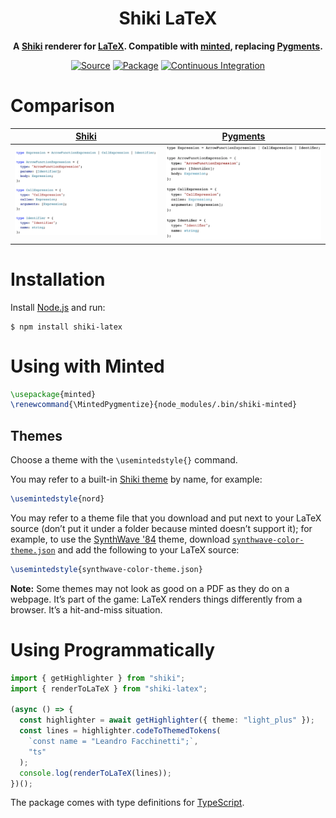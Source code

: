 <div align="center">
<h1>Shiki LaTeX</h1>
<p><strong>A <a href="https://shiki.matsu.io">Shiki</a> renderer for <a href="https://www.latex-project.org">LaTeX</a>. Compatible with <a href="https://github.com/gpoore/minted">minted</a>, replacing <a href="https://pygments.org">Pygments</a>.</strong></p>
<p>
<a href="https://github.com/leafac/shiki-latex"><img alt="Source" src="https://img.shields.io/badge/Source---" /></a>
<a href="https://www.npmjs.com/package/shiki-latex"><img alt="Package" src="https://badge.fury.io/js/shiki-latex.svg"/></a>
<a href="https://github.com/leafac/shiki-latex/actions"><img alt="Continuous Integration" src="https://github.com/leafac/shiki-latex/workflows/.github/workflows/main.yml/badge.svg" /></a>
</p>
</div>

# Comparison

| [Shiki](https://shiki.matsu.io)                      | [Pygments](https://pygments.org)                           |
| ---------------------------------------------------- | ---------------------------------------------------------- |
| <img alt="Shiki" src="docs/shiki.png" width="702" /> | <img alt="Pygments" src="docs/pygments.png" width="685" /> |

# Installation

Install [Node.js](https://nodejs.org/) and run:

```console
$ npm install shiki-latex
```

# Using with Minted

```latex
\usepackage{minted}
\renewcommand{\MintedPygmentize}{node_modules/.bin/shiki-minted}
```

## Themes

Choose a theme with the `\usemintedstyle{}` command.

You may refer to a built-in [Shiki theme](https://github.com/octref/shiki/tree/master/packages/themes) by name, for example:

```latex
\usemintedstyle{nord}
```

You may refer to a theme file that you download and put next to your LaTeX source (don’t put it under a folder because minted doesn’t support it); for example, to use the [SynthWave '84](https://github.com/robb0wen/synthwave-vscode) theme, download [`synthwave-color-theme.json`](https://github.com/robb0wen/synthwave-vscode/blob/master/themes/synthwave-color-theme.json) and add the following to your LaTeX source:

```latex
\usemintedstyle{synthwave-color-theme.json}
```

**Note:** Some themes may not look as good on a PDF as they do on a webpage. It’s part of the game: LaTeX renders things differently from a browser. It’s a hit-and-miss situation.

# Using Programmatically

```ts
import { getHighlighter } from "shiki";
import { renderToLaTeX } from "shiki-latex";

(async () => {
  const highlighter = await getHighlighter({ theme: "light_plus" });
  const lines = highlighter.codeToThemedTokens(
    `const name = "Leandro Facchinetti";`,
    "ts"
  );
  console.log(renderToLaTeX(lines));
})();
```

The package comes with type definitions for [TypeScript](https://www.typescriptlang.org).
